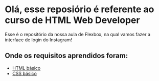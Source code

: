 # Olá, esse reposiório é referente ao curso de HTML Web Developer

Esse é o repositório da nossa aula de Flexbox, na qual vamos fazer a interface de login do Instagram! 

## Onde os requisitos aprendidos foram:

* [HTML básico](https://www.w3schools.com/html/)
* [CSS básico](https://developer.mozilla.org/pt-BR/docs/Web/CSS)


